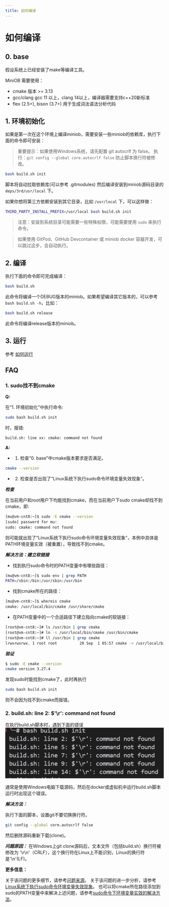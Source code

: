 ```yaml
---
title: 如何编译
---
```


# 如何编译

## 0. base

假设系统上已经安装了make等编译工具。

MiniOB 需要使用：

- cmake 版本 >= 3.13
- gcc/clang gcc 11 以上，clang 14以上，编译器需要支持c++20新标准
- flex (2.5+), bison (3.7+) 用于生成词法语法分析代码

## 1. 环境初始化

如果是第一次在这个环境上编译miniob，需要安装一些miniob的依赖库，执行下面的命令即可安装：

> 重要提示：如果使用Windows系统，请先配置 git autocrlf 为 false。
> 执行：`git config --global core.autocrlf false`
> 防止脚本换行符被修改。

```bash
bash build.sh init
```

脚本将自动拉取依赖库(可以参考 .gitmodules) 然后编译安装到miniob源码目录的 `deps/3rd/usr/local` 下。

如果你想将第三方依赖安装到其它目录，比如 `/usr/local` 下，可以这样做：

```bash
THIRD_PARTY_INSTALL_PREFIX=/usr/local bash build.sh init
```

> 注意：安装到系统目录可能需要一些特殊权限，可能需要使用 `sudo` 来执行命令。

> 如果使用 GitPod、GitHub Devcontainer 或 miniob docker 容器开发，可以跳过这步，会自动执行。

## 2. 编译

执行下面的命令即可完成编译：

```bash
bash build.sh
```

此命令将编译一个DEBUG版本的miniob。如果希望编译其它版本的，可以参考 `bash build.sh -h`，比如：

```bash
bash build.sh release
```

此命令将编译release版本的miniob。

## 3. 运行

参考 [如何运行](how_to_run.md)

## FAQ

### 1. sudo找不到cmake

**Q:**

在“1. 环境初始化”中执行命令:

```bash
sudo bash build.sh init
```

时，报错:

```bash
build.sh: line xx: cmake: command not found
```

**A:**

- 1. 检查“0. base”中cmake版本要求是否满足。

```bash
cmake --version
```

- 2. 检查是否出现了“Linux系统下执行sudo命令环境变量失效现象”。

***检查***

在当前用户和root用户下均能找到cmake，而在当前用户下sudo cmake却找不到cmake，即:

```bash
[mu@vm-cnt8:~]$ sudo -E cmake --version
[sudo] password for mu: 
sudo: cmake: command not found
```

则可能就出现了“Linux系统下执行sudo命令环境变量失效现象”，本例中具体是PATH环境变量实效（被重置），导致找不到cmake。

***解决方法：建立软链接***

- 找到执行sudo命令时的PATH变量中有哪些路径：

```bash
[mu@vm-cnt8:~]$ sudo env | grep PATH
PATH=/sbin:/bin:/usr/sbin:/usr/bin
```

- 找到cmake所在的路径：

```bash
[mu@vm-cnt8:~]$ whereis cmake
cmake: /usr/local/bin/cmake /usr/share/cmake
```

- 在PATH变量中的一个合适路径下建立指向cmake的软链接：

```bash
[root@vm-cnt8:~]# ls /usr/bin | grep cmake
[root@vm-cnt8:~]# ln -s /usr/local/bin/cmake /usr/bin/cmake
[root@vm-cnt8:~]# ll /usr/bin | grep cmake
lrwxrwxrwx. 1 root root          20 Sep  1 05:57 cmake -> /usr/local/bin/cmake
```

***验证***

```bash
$ sudo -E cmake --version
cmake version 3.27.4
```

发现sudo时能找到cmake了，此时再执行

```bash
sudo bash build.sh init
```

则不会因为找不到cmake而报错。

### 2. build.sh: line 2: $'\r': command not found
在执行build.sh脚本时，遇到下面的错误
![crlf error](images/miniob-build-crlf.png)

通常是使用Windows电脑下载源码，然后在docker或虚拟机中运行build.sh脚本运行时出现这个错误。

***解决方法：***

执行下面的脚本，设置git不要切换换行符。
```bash
git config --global core.autocrlf false
```
然后删除源码重新下载(clone)。

***问题原因：***
在Windows上git clone源码后，文本文件（包括build.sh）换行符被修改为 '\r\n'（CRLF），这个换行符在Linux上不能识别，Linux的换行符是'\n'(LF)。

**更多信息：**

关于该问题的更多细节，请参考[问题来源](https://ask.oceanbase.com/t/topic/35604437/7)。
关于该问题的进一步分析，请参考[Linux系统下执行sudo命令环境变量失效现象](https://zhuanlan.zhihu.com/p/669332689)。
也可以将cmake所在路径添加到sudo的PATH变量中来解决上述问题，请参考[sudo命令下环境变量实效的解决方法](https://www.cnblogs.com/xiao-xiaoyang/p/17444600.html)。
